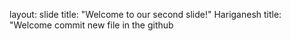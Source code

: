 layout: slide
title: "Welcome to our second slide!"
Hariganesh
title: "Welcome
commit new file in the github

